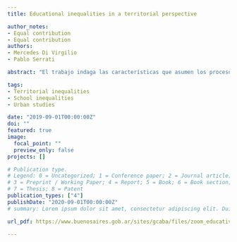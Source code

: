 ```yaml
---
title: Educational inequalities in a territorial perspective

author_notes:
- Equal contribution
- Equal contribution
authors:
- Mercedes Di Virgilio
- Pablo Serrati

abstract: "El trabajo indaga las características que asumen los procesos de segregación residencial a escala microespacial. Para ello, compara diferentes tipologías residenciales -grandes conjuntos habitacionales construidos a fines de la década de 1970, conjuntos de vivienda social construidos recientemente, villas y áreas residenciales de ciudad formal- que comparten su localización en un área segregada de la Ciudad de Buenos Aires: el barrio de Villa Lugano. La lente que utiliza para dar cuenta de las diferencias y de las similitudes entre las tipologías residenciales que conviven en entornos segregados es la de las prácticas de movilidad -residencial y cotidiana. En este marco, el trabajo intenta dar respuesta a ¿quiénes son los residentes de estas áreas segregadas de la ciudad? ¿Cómo y cuándo han llegado a estos barrios? ¿Cómo se diferencian las tipologías residenciales que se desarrollan en estos entornos segregados en términos de las prácticas de movilidad de sus residentes? ¿El acceso a diferentes tipologías residenciales que comparten su localización en la ciudad modela la capacidad de movilidad espacial de sus residentes? ¿Da lugar a una reducción (o al aumento) de la segregación? El trabajo se apoya en los datos provenientes de la Encuesta de Movilidad Espacial (EME) que permite indagar las formas de movilidad espacial y las transformaciones que ellas producen en las ciudades."

tags:
- Territorial inequalities
- School inequalities
- Urban studies

date: "2019-09-01T00:00:00Z"
doi: ""
featured: true
image:
  focal_point: ""
  preview_only: false
projects: []

# Publication type.
# Legend: 0 = Uncategorized; 1 = Conference paper; 2 = Journal article;
# 3 = Preprint / Working Paper; 4 = Report; 5 = Book; 6 = Book section;
# 7 = Thesis; 8 = Patent
publication_types: ["4"]
publishDate: "2020-09-01T00:00:00Z"
# summary: Lorem ipsum dolor sit amet, consectetur adipiscing elit. Duis posuere tellus

url_pdf: https://www.buenosaires.gob.ar/sites/gcaba/files/zoom_educativo_desigualdad_educativa-divirgilio-serrati-web.pdf

---
```

